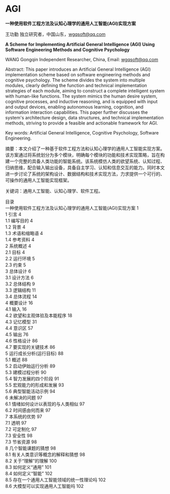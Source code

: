 # AGI
**一种使用软件工程方法及认知心理学的通用人工智能(AGI)实现方案**

王功勤 
独立研究者，中国山东，wgqsoft@qq.com

**A Scheme for Implementing Artificial General Intelligence (AGI) Using Software Engineering Methods and Cognitive Psychology**

WANG Gongqin
Independent Researcher, China, Email: wgqsoft@qq.com

Abstract: This paper introduces an Artificial General Intelligence (AGI) implementation scheme based on software engineering methods and cognitive psychology. The scheme divides the system into multiple modules, clearly defining the function and technical implementation strategies of each module, aiming to construct a complete intelligent system with human-like functions. The system mimics the human desire system, cognitive processes, and inductive reasoning, and is equipped with input and output devices, enabling autonomous learning, cognition, and information interaction capabilities. This paper further discusses the system's architecture design, data structures, and technical implementation methods, striving to provide a feasible and actionable framework for AGI.

Key words: Artificial General Intelligence, Cognitive Psychology, Software Engineering.

摘要：本文介绍了一种基于软件工程方法和认知心理学的通用人工智能实现方案。该方案通过将系统划分为多个模块，明确每个模块的功能和技术实现策略，旨在构建一个完整的具备人类功能的智能系统。该系统模仿人类的欲望系统、认知过程、归纳思维，配合输入输出设备，具备自主学习、认知和信息交互的能力。同时本文进一步讨论了系统的架构设计、数据结构和技术实现方法，力求提供一个可行的、可操作的通用人工智能实现框架。

关键词：通用人工智能、认知心理学、软件工程。

目录  
一种使用软件工程方法及认知心理学的通用人工智能(AGI)实现方案	1  
1	引言	4  
1.1	编写目的	4  
1.2	背景	4  
1.3	术语和缩略语	4  
1.4	参考资料	4  
2	系统概述	4  
2.1	目标	4  
2.2	运行环境	5  
2.3 约束	5  
3	总体设计	6  
3.1	设计方法	6  
3.2 总体结构	9  
3.3 逻辑结构	11  
3.4 总体流程	14  
4	概要设计	16  
4.1 输入	16  
4.2 欲望和主观体验及本能程序	18  
4.3 记忆模型	31  
4.4 意识区	57  
4.5 输出	76  
4.6 性格设计	86  
4.7 要实现的关键技术	86  
5	运行成长分析(运行目标)	88  
5.1 概述	88    
5.2 启动伊始运行分析	89  
5.3 建模过程分析	90  
5.4 智力发展的四个阶段	91  
5.5 宏观能力的形成和发展	93  
5.6 典型智能活动示例	94  
6	未解决的问题	97  
6.1 情绪如何设计以表现的与人类相似	97  
6.2 时间感由何而来	97  
7	本系统的优势	97  
7.1 透明	97  
7.2 可定制化	97  
7.3 安全性	98  
7.3 节省资源	98  
8	几个智能课题的猜想	98  
8.1 有关人类意识等概念的解释和猜想	98  
8.2 关于“理解”的理解	100  
8.3 如何定义“通用”	101  
8.4 如何定义“智能”	102  
8.5 存在一个通用人工智能领域的统一性理论吗	102  
8.6 大模型可以实现通用人工智能吗	102  

